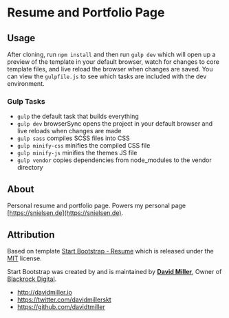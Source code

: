 # Resume and Portfolio Page

## Usage

After cloning, run `npm install` and then run `gulp dev` which will open up a preview of the template in your default browser, watch for changes to core template files, and live reload the browser when changes are saved. You can view the `gulpfile.js` to see which tasks are included with the dev environment.

### Gulp Tasks

- `gulp` the default task that builds everything
- `gulp dev` browserSync opens the project in your default browser and live reloads when changes are made
- `gulp sass` compiles SCSS files into CSS
- `gulp minify-css` minifies the compiled CSS file
- `gulp minify-js` minifies the themes JS file
- `gulp vendor` copies dependencies from node_modules to the vendor directory

## About

Personal resume and portfolio page. Powers my personal page [https://snielsen.de](https://snielsen.de).

## Attribution

Based on template [Start Bootstrap - Resume](https://startbootstrap.com/template-overviews/resume/) which is released under the [MIT](https://github.com/BlackrockDigital/startbootstrap-resume/blob/gh-pages/LICENSE) license.

Start Bootstrap was created by and is maintained by **[David Miller](http://davidmiller.io/)**, Owner of [Blackrock Digital](http://blackrockdigital.io/).

- http://davidmiller.io
- https://twitter.com/davidmillerskt
- https://github.com/davidtmiller